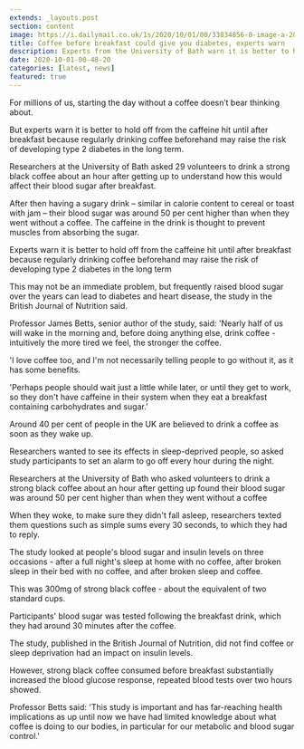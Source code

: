 ```yaml
---
extends: _layouts.post
section: content
image: https://i.dailymail.co.uk/1s/2020/10/01/00/33834856-0-image-a-28_1601508552260.jpg 
title: Coffee before breakfast could give you diabetes, experts warn 
description: Experts from the University of Bath warn it is better to hold off from a caffeine hit until after breakfast because regularly drinking coffee beforehand may raise the risk of developing type 2 diabetes. 
date: 2020-10-01-00-48-20 
categories: [latest, news] 
featured: true 
--- 
```

For millions of us, starting the day without a coffee doesn’t bear thinking about.

But experts warn it is better to hold off from the caffeine hit until after breakfast because regularly drinking coffee beforehand may raise the risk of developing type 2 diabetes in the long term.

Researchers at the University of Bath asked 29 volunteers to drink a strong black coffee about an hour after getting up to understand how this would affect their blood sugar after breakfast.

After then having a sugary drink – similar in calorie content to cereal or toast with jam – their blood sugar was around 50 per cent higher than when they went without a coffee. The caffeine in the drink is thought to prevent muscles from absorbing the sugar.

Experts warn it is better to hold off from the caffeine hit until after breakfast because regularly drinking coffee beforehand may raise the risk of developing type 2 diabetes in the long term

This may not be an immediate problem, but frequently raised blood sugar over the years can lead to diabetes and heart disease, the study in the British Journal of Nutrition said.

Professor James Betts, senior author of the study, said: 'Nearly half of us will wake in the morning and, before doing anything else, drink coffee - intuitively the more tired we feel, the stronger the coffee.

'I love coffee too, and I'm not necessarily telling people to go without it, as it has some benefits.

'Perhaps people should wait just a little while later, or until they get to work, so they don't have caffeine in their system when they eat a breakfast containing carbohydrates and sugar.'

Around 40 per cent of people in the UK are believed to drink a coffee as soon as they wake up.

Researchers wanted to see its effects in sleep-deprived people, so asked study participants to set an alarm to go off every hour during the night.

Researchers at the University of Bath who asked volunteers to drink a strong black coffee about an hour after getting up found their blood sugar was around 50 per cent higher than when they went without a coffee

When they woke, to make sure they didn't fall asleep, researchers texted them questions such as simple sums every 30 seconds, to which they had to reply.

The study looked at people's blood sugar and insulin levels on three occasions - after a full night's sleep at home with no coffee, after broken sleep in their bed with no coffee, and after broken sleep and coffee.

This was 300mg of strong black coffee - about the equivalent of two standard cups.

Participants' blood sugar was tested following the breakfast drink, which they had around 30 minutes after the coffee.

The study, published in the British Journal of Nutrition, did not find coffee or sleep deprivation had an impact on insulin levels.

However, strong black coffee consumed before breakfast substantially increased the blood glucose response, repeated blood tests over two hours showed.

Professor Betts said: 'This study is important and has far-reaching health implications as up until now we have had limited knowledge about what coffee is doing to our bodies, in particular for our metabolic and blood sugar control.'

